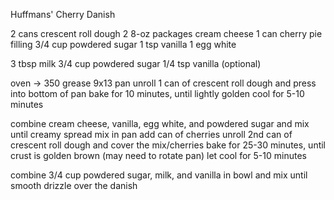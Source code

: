 Huffmans' Cherry Danish

2 cans crescent roll dough
2 8-oz packages cream cheese
1 can cherry pie filling
3/4 cup powdered sugar
1 tsp vanilla
1 egg white

3 tbsp milk
3/4 cup powdered sugar
1/4 tsp vanilla (optional)


oven -> 350
grease 9x13 pan
unroll 1 can of crescent roll dough and press into bottom of pan
bake for 10 minutes, until lightly golden
cool for 5-10 minutes

combine cream cheese, vanilla, egg white, and powdered sugar and mix until creamy
spread mix in pan
add can of cherries
unroll 2nd can of crescent roll dough and cover the mix/cherries
bake for 25-30 minutes, until crust is golden brown (may need to rotate pan)
let cool for 5-10 minutes

combine 3/4 cup powdered sugar, milk, and vanilla in bowl and mix until smooth
drizzle over the danish

